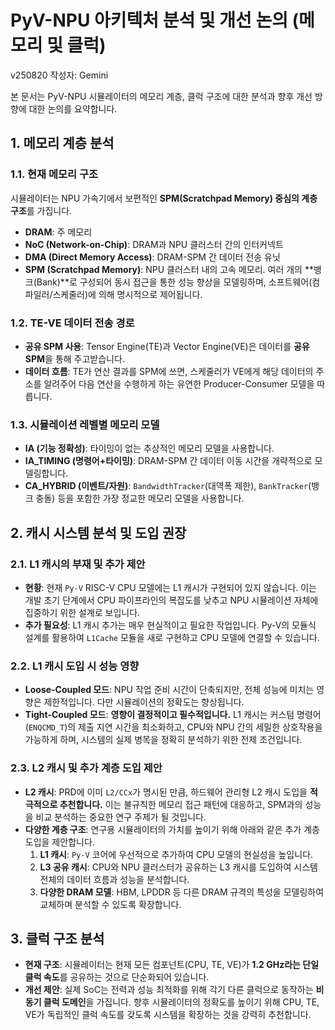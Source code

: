 # PyV-NPU 아키텍처 분석 및 개선 논의 (메모리 및 클럭)

v250820
작성자: Gemini

본 문서는 PyV-NPU 시뮬레이터의 메모리 계층, 클럭 구조에 대한 분석과 향후 개선 방향에 대한 논의를 요약합니다.

## 1. 메모리 계층 분석

### 1.1. 현재 메모리 구조
시뮬레이터는 NPU 가속기에서 보편적인 **SPM(Scratchpad Memory) 중심의 계층 구조**를 가집니다.

- **DRAM**: 주 메모리
- **NoC (Network-on-Chip)**: DRAM과 NPU 클러스터 간의 인터커넥트
- **DMA (Direct Memory Access)**: DRAM-SPM 간 데이터 전송 유닛
- **SPM (Scratchpad Memory)**: NPU 클러스터 내의 고속 메모리. 여러 개의 **뱅크(Bank)**로 구성되어 동시 접근을 통한 성능 향상을 모델링하며, 소프트웨어(컴파일러/스케줄러)에 의해 명시적으로 제어됩니다.

### 1.2. TE-VE 데이터 전송 경로
- **공유 SPM 사용**: Tensor Engine(TE)과 Vector Engine(VE)은 데이터를 **공유 SPM**을 통해 주고받습니다.
- **데이터 흐름**: TE가 연산 결과를 SPM에 쓰면, 스케줄러가 VE에게 해당 데이터의 주소를 알려주어 다음 연산을 수행하게 하는 유연한 Producer-Consumer 모델을 따릅니다.

### 1.3. 시뮬레이션 레벨별 메모리 모델
- **IA (기능 정확성)**: 타이밍이 없는 추상적인 메모리 모델을 사용합니다.
- **IA_TIMING (명령어+타이밍)**: DRAM-SPM 간 데이터 이동 시간을 개략적으로 모델링합니다.
- **CA_HYBRID (이벤트/자원)**: `BandwidthTracker`(대역폭 제한), `BankTracker`(뱅크 충돌) 등을 포함한 가장 정교한 메모리 모델을 사용합니다.

## 2. 캐시 시스템 분석 및 도입 권장

### 2.1. L1 캐시의 부재 및 추가 제안
- **현황**: 현재 `Py-V` RISC-V CPU 모델에는 L1 캐시가 구현되어 있지 않습니다. 이는 개발 초기 단계에서 CPU 파이프라인의 복잡도를 낮추고 NPU 시뮬레이션 자체에 집중하기 위한 설계로 보입니다.
- **추가 필요성**: L1 캐시 추가는 매우 현실적이고 필요한 작업입니다. Py-V의 모듈식 설계를 활용하여 `L1Cache` 모듈을 새로 구현하고 CPU 모델에 연결할 수 있습니다.

### 2.2. L1 캐시 도입 시 성능 영향
- **Loose-Coupled 모드**: NPU 작업 준비 시간이 단축되지만, 전체 성능에 미치는 영향은 제한적입니다. 다만 시뮬레이션의 정확도는 향상됩니다.
- **Tight-Coupled 모드**: **영향이 결정적이고 필수적입니다.** L1 캐시는 커스텀 명령어(`ENQCMD_T`)의 제출 지연 시간을 최소화하고, CPU와 NPU 간의 세밀한 상호작용을 가능하게 하며, 시스템의 실제 병목을 정확히 분석하기 위한 전제 조건입니다.

### 2.3. L2 캐시 및 추가 계층 도입 제안
- **L2 캐시**: PRD에 이미 `L2/CCx`가 명시된 만큼, 하드웨어 관리형 L2 캐시 도입을 **적극적으로 추천합니다.** 이는 불규칙한 메모리 접근 패턴에 대응하고, SPM과의 성능을 비교 분석하는 중요한 연구 주제가 될 것입니다.
- **다양한 계층 구조**: 연구용 시뮬레이터의 가치를 높이기 위해 아래와 같은 추가 계층 도입을 제안합니다.
    1. **L1 캐시**: `Py-V` 코어에 우선적으로 추가하여 CPU 모델의 현실성을 높입니다.
    2. **L3 공유 캐시**: CPU와 NPU 클러스터가 공유하는 L3 캐시를 도입하여 시스템 전체의 데이터 흐름과 성능을 분석합니다.
    3. **다양한 DRAM 모델**: HBM, LPDDR 등 다른 DRAM 규격의 특성을 모델링하여 교체하며 분석할 수 있도록 확장합니다.

## 3. 클럭 구조 분석

- **현재 구조**: 시뮬레이터는 현재 모든 컴포넌트(CPU, TE, VE)가 **1.2 GHz라는 단일 클럭 속도**를 공유하는 것으로 단순화되어 있습니다.
- **개선 제안**: 실제 SoC는 전력과 성능 최적화를 위해 각기 다른 클럭으로 동작하는 **비동기 클럭 도메인**을 가집니다. 향후 시뮬레이터의 정확도를 높이기 위해 CPU, TE, VE가 독립적인 클럭 속도를 갖도록 시스템을 확장하는 것을 강력히 추천합니다.
